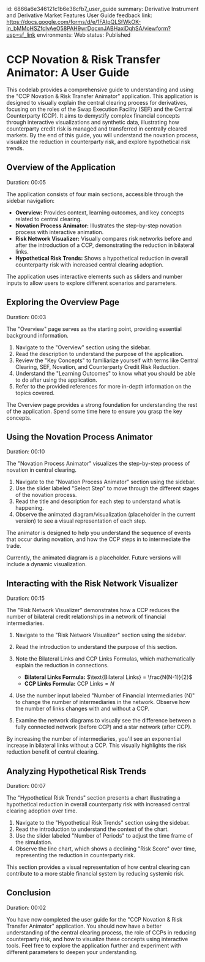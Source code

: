 id: 6866a6e346121c1b6e38cfb7_user_guide
summary: Derivative Instrument and  Derivative Market Features User Guide
feedback link: https://docs.google.com/forms/d/e/1FAIpQLSfWkOK-in_bMMoHSZfcIvAeO58PAH9wrDqcxnJABHaxiDqhSA/viewform?usp=sf_link
environments: Web
status: Published
# CCP Novation & Risk Transfer Animator: A User Guide

This codelab provides a comprehensive guide to understanding and using the "CCP Novation & Risk Transfer Animator" application. This application is designed to visually explain the central clearing process for derivatives, focusing on the roles of the Swap Execution Facility (SEF) and the Central Counterparty (CCP). It aims to demystify complex financial concepts through interactive visualizations and synthetic data, illustrating how counterparty credit risk is managed and transferred in centrally cleared markets. By the end of this guide, you will understand the novation process, visualize the reduction in counterparty risk, and explore hypothetical risk trends.

## Overview of the Application
Duration: 00:05

The application consists of four main sections, accessible through the sidebar navigation:

*   **Overview:** Provides context, learning outcomes, and key concepts related to central clearing.
*   **Novation Process Animator:** Illustrates the step-by-step novation process with interactive animation.
*   **Risk Network Visualizer:** Visually compares risk networks before and after the introduction of a CCP, demonstrating the reduction in bilateral links.
*   **Hypothetical Risk Trends:** Shows a hypothetical reduction in overall counterparty risk with increased central clearing adoption.

The application uses interactive elements such as sliders and number inputs to allow users to explore different scenarios and parameters.

## Exploring the Overview Page
Duration: 00:03

The "Overview" page serves as the starting point, providing essential background information.

1.  Navigate to the "Overview" section using the sidebar.
2.  Read the description to understand the purpose of the application.
3.  Review the "Key Concepts" to familiarize yourself with terms like Central Clearing, SEF, Novation, and Counterparty Credit Risk Reduction.
4.  Understand the "Learning Outcomes" to know what you should be able to do after using the application.
5.  Refer to the provided references for more in-depth information on the topics covered.

<aside class="positive">
The Overview page provides a strong foundation for understanding the rest of the application. Spend some time here to ensure you grasp the key concepts.
</aside>

## Using the Novation Process Animator
Duration: 00:10

The "Novation Process Animator" visualizes the step-by-step process of novation in central clearing.

1.  Navigate to the "Novation Process Animator" section using the sidebar.
2.  Use the slider labeled "Select Step" to move through the different stages of the novation process.
3.  Read the title and description for each step to understand what is happening.
4.  Observe the animated diagram/visualization (placeholder in the current version) to see a visual representation of each step.

The animator is designed to help you understand the sequence of events that occur during novation, and how the CCP steps in to intermediate the trade.

<aside class="negative">
Currently, the animated diagram is a placeholder. Future versions will include a dynamic visualization.
</aside>

## Interacting with the Risk Network Visualizer
Duration: 00:15

The "Risk Network Visualizer" demonstrates how a CCP reduces the number of bilateral credit relationships in a network of financial intermediaries.

1.  Navigate to the "Risk Network Visualizer" section using the sidebar.
2.  Read the introduction to understand the purpose of this section.
3.  Note the Bilateral Links and CCP Links Formulas, which mathematically explain the reduction in connections.

    *   **Bilateral Links Formula:** $\text{Bilateral Links} = \frac{N(N-1)}{2}$
    *   **CCP Links Formula:** $\text{CCP Links} = N$
4.  Use the number input labeled "Number of Financial Intermediaries (N)" to change the number of intermediaries in the network. Observe how the number of links changes with and without a CCP.
5.  Examine the network diagrams to visually see the difference between a fully connected network (before CCP) and a star network (after CCP).

<aside class="positive">
By increasing the number of intermediaries, you'll see an exponential increase in bilateral links without a CCP. This visually highlights the risk reduction benefit of central clearing.
</aside>

## Analyzing Hypothetical Risk Trends
Duration: 00:07

The "Hypothetical Risk Trends" section presents a chart illustrating a hypothetical reduction in overall counterparty risk with increased central clearing adoption over time.

1.  Navigate to the "Hypothetical Risk Trends" section using the sidebar.
2.  Read the introduction to understand the context of the chart.
3.  Use the slider labeled "Number of Periods" to adjust the time frame of the simulation.
4.  Observe the line chart, which shows a declining "Risk Score" over time, representing the reduction in counterparty risk.

This section provides a visual representation of how central clearing can contribute to a more stable financial system by reducing systemic risk.

## Conclusion
Duration: 00:02

You have now completed the user guide for the "CCP Novation & Risk Transfer Animator" application. You should now have a better understanding of the central clearing process, the role of CCPs in reducing counterparty risk, and how to visualize these concepts using interactive tools. Feel free to explore the application further and experiment with different parameters to deepen your understanding.
